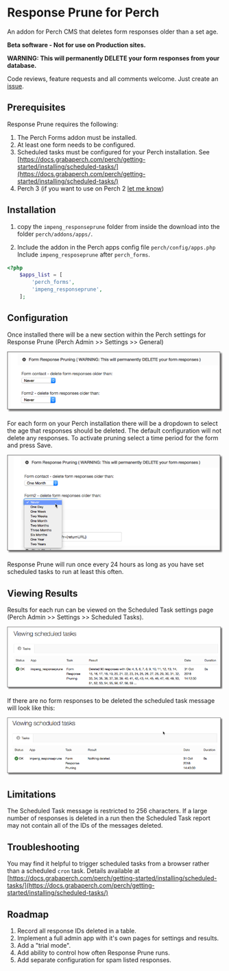 # Response Prune for Perch

An addon for Perch CMS that deletes form responses older than a set age. 

**Beta software - Not for use on Production sites.**

**WARNING: This will permanently DELETE your form responses from your database.**

Code reviews, feature requests and all comments welcome. Just create an [issue](https://github.com/ImpressionEngineering/Perch-Response-Prune/issues/new).


## Prerequisites

Response Prune requires the following:

1. The Perch Forms addon must be installed.
2. At least one form needs to be configured.
3. Scheduled tasks must be configured for your Perch installation. See [https://docs.grabaperch.com/perch/getting-started/installing/scheduled-tasks/](https://docs.grabaperch.com/perch/getting-started/installing/scheduled-tasks/)
4. Perch 3 (if you want to use on Perch 2 [let me know](https://github.com/ImpressionEngineering/Perch-Response-Prune/issues/new))

## Installation

1. copy the `impeng_responseprune` folder from inside the download into the folder `perch/addons/apps/`.

2. Include the addon in the Perch apps config file `perch/config/apps.php` Include `impeng_resposeprune` after `perch_forms`.

```php
<?php
	$apps_list = [ 
		'perch_forms',
		'impeng_responseprune',
	];
```	

## Configuration

Once installed there will be a new section within the Perch settings for Response Prune (Perch Admin >> Settings >> General)

![Screenshot](images/impeng_responseprune-screenshot1.png)

For each form on your Perch installation there will be a dropdown to select the age that responses should be deleted. The default configuration will not delete any responses. To activate pruning select a time period for the form and press Save.

![Screenshot](images/impeng_responseprune-screenshot4.png)

Response Prune will run once every 24 hours as long as you have set scheduled tasks to run at least this often.


## Viewing Results

Results for each run can be viewed on the Scheduled Task settings page (Perch Admin >> Settings >> Scheduled Tasks).

![Screenshot](images/impeng_responseprune-screenshot2.png)

If there are no form responses to be deleted the scheduled task message will look like this:

![Screenshot](images/impeng_responseprune-screenshot3.png)


## Limitations

The Scheduled Task message is restricted to 256 characters. If a large number of responses is deleted in a run then the Scheduled Task report may not contain all of the IDs of the messages deleted.


## Troubleshooting
You may find it helpful to trigger scheduled tasks from a browser rather than a scheduled `cron` task. Details available at [https://docs.grabaperch.com/perch/getting-started/installing/scheduled-tasks/](https://docs.grabaperch.com/perch/getting-started/installing/scheduled-tasks/)

## Roadmap

1. Record all response IDs deleted in a table.
2. Implement a full admin app with it's own pages for settings and results.
3. Add a "trial mode".
4. Add ability to control how often Response Prune runs.
5. Add separate configuration for spam listed responses.

